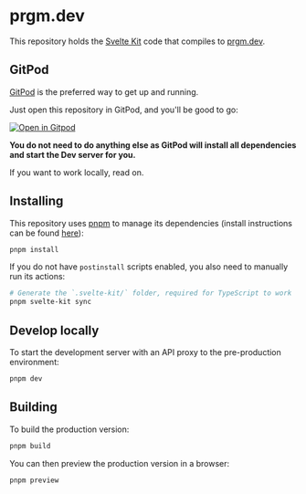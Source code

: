 # prgm.dev

This repository holds the [Svelte Kit](https://kit.svelte.dev) code
that compiles to [prgm.dev](https://prgm.dev).

## GitPod

[GitPod](https://www.gitpod.io) is the preferred way to get up and running.

Just open this repository in GitPod, and you'll be good to go:

[![Open in Gitpod](https://gitpod.io/button/open-in-gitpod.svg)](https://gitpod.io/#https://github.com/prgm-dev/prgm-dev.github.io)

**You do not need to do anything else as GitPod will install all dependencies and start the Dev server for you.**

If you want to work locally, read on.

## Installing

This repository uses [pnpm](https://pnpm.io) to manage its dependencies
(install instructions can be found [here](https://pnpm.io/installation)):

```bash
pnpm install
```

If you do not have `postinstall` scripts enabled, you also need to
manually run its actions:

```bash
# Generate the `.svelte-kit/` folder, required for TypeScript to work
pnpm svelte-kit sync
```

## Develop locally

To start the development server with an API proxy to the pre-production environment:

```bash
pnpm dev
```

## Building

To build the production version:

```bash
pnpm build
```

You can then preview the production version in a browser:

```bash
pnpm preview
```

